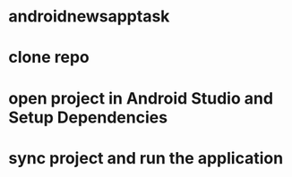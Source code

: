 # androidnewsapptask
# clone repo
# open project in Android Studio and Setup Dependencies 
# sync project and run the application
